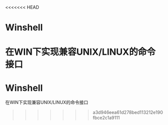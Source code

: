 <<<<<<< HEAD
# Winshell
在WIN下实现兼容UNIX/LINUX的命令接口
=======
# Winshell
在WIN下实现兼容UNIX/LINUX的命令接口
>>>>>>> a3d946eea61d278bed113212e190fbce2c1a9111
